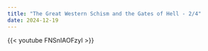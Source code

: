 ```yaml
---
title: "The Great Western Schism and the Gates of Hell - 2/4"
date: 2024-12-19
---
```


{{< youtube FNSnIAOFzyI >}}
